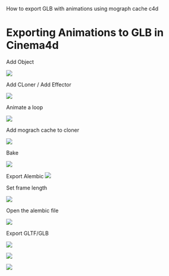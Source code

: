 
How to export GLB with animations using mograph cache c4d

# Exporting Animations to GLB in Cinema4d

Add Object

![](https://hackmd.io/_uploads/ByM6nneuo.png)

Add CLoner / Add Effector

![](https://hackmd.io/_uploads/BJpya3xuj.png)

Animate a loop

![](https://hackmd.io/_uploads/r1y2T3gdi.gif)

Add mograch cache to cloner

![](https://hackmd.io/_uploads/B1pJR3luj.png)

Bake

![](https://hackmd.io/_uploads/rJB-R3eus.png)

Export Alembic
![](https://hackmd.io/_uploads/Bkf7Chldo.png)

Set frame length

![](https://hackmd.io/_uploads/SJwrRhgds.png)


Open the alembic file

![](https://hackmd.io/_uploads/H1ItA2gOo.png)

Export GLTF/GLB

![](https://hackmd.io/_uploads/rkkoR2e_j.png)


![](https://hackmd.io/_uploads/ByynCnx_s.png)

![](https://hackmd.io/_uploads/ryBJy6ldj.gif)

